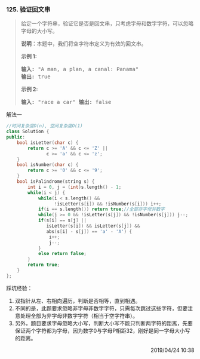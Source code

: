 ### 125. 验证回文串

> <div
> class="content__2ebE"><p>给定一个字符串，验证它是否是回文串，只考虑字母和数字字符，可以忽略字母的大小写。</p>
> 
> <p><strong>说明：</strong>本题中，我们将空字符串定义为有效的回文串。</p>
> 
> <p><strong>示例 1:</strong></p>
> 
> <pre><strong>输入:</strong> "A man, a plan, a canal: Panama"
> <strong>输出:</strong> true </pre>
> 
> <p><strong>示例 2:</strong></p>
> 
> <pre><strong>输入:</strong> "race a car" <strong>输出:</strong> false
> </pre> </div>

解法一
```cpp
//时间复杂度O(n), 空间复杂度O(1)
class Solution {
public:
    bool isLetter(char c) {
        return c >= 'A' && c <= 'Z' ||
               c >= 'a' && c <= 'z';
    }
    bool isNumber(char c) {
        return c >= '0' && c <= '9';
    }
    bool isPalindrome(string s) {
        int i = 0, j = (int)s.length() - 1;
        while(i < j) {
            while(i < s.length() &&
                  !isLetter(s[i]) && !isNumber(s[i])) i++;
            if(i == s.length()) return true;//全部非字母非数字
            while(j >= 0 && !isLetter(s[j]) && !isNumber(s[j])) j--;
            if(s[i] == s[j] ||
               isLetter(s[i]) && isLetter(s[j]) &&
               abs(s[i] - s[j]) == 'a' - 'A') {
                i++;
                j--;
            }
            else return false;
        }
        return true;
    }
};
```

踩坑经验：
1. 双指针从左、右相向遍历，判断是否相等，直到相遇。
2. 不同的是，此题要求忽略非字母非数字字符，只需每次跳过这些字符，但要注意处理全部为非字母非数字字符（相当于空字符串）。
3. 另外，题目要求字母忽略大小写，判断大小写不能只判断两字符的距离，先要保证两个字符都为字母，因为数字0与字母P相距32，刚好是同一字母大小写的距离。
     
<div style="text-align: right">  2019/04/24 10:38  </div>